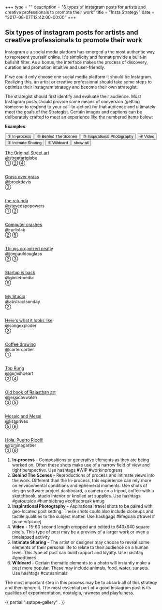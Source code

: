 
+++
type = ""
description = "6 types of instagram posts for artists and creative professionals to promote their work"
title = "Insta Strategy"
date = "2017-08-07T12:42:00-00:00" 
+++

 <h2>Six types of instagram posts for artists and creative professionals to promote their work</h2> 
 
 <p>
     Instagram a a social media platform has emerged a the most authentic way to represent yourself online. It's simplicity and format provide a built-in bullshit filter. As a bonus, the interface makes the process of discovery, curation and promotion intuitive and user-friendly.
 </p>
 <p>
     If we could only choose one social media platform it should be Instagram. Realizing this, an artist or creative professional should take some steps to optimize their Instagram strategy and become their own strategist. 
 </p>
 <p>
     The strategist should first identify and evaluate their audience. Most Instagram posts should provide some means of conversion (getting someone to respond to your call-to-action) for that audience and ultimately meet the goals of the Strategist. Certain images and captions can be deliberately crafted to meet an experience like the numbered items below:
 </p>
 <p>
 <strong>Examples</strong>:<br> 
 <div class="button-group filter-button-group">
   <button data-filter=".one">① In-process</button>
   <button data-filter=".two">② Behind The Scenes</button>
   <button data-filter=".three">③ Inspirational Photography</button>
   <button data-filter=".four">④ Video</button>
   <button data-filter=".five">⑤ Intimate Sharing</button>
   <button data-filter=".six">⑥ Wildcard</button>
   <button data-filter="*">show all</button>
 </div>
  
 <div class="isotope-grid">
     <div class="element-item one two four">
         <img src="img/blog/instastrategy01.png" alt="">
         <p class="grid-caption"><a href="https://www.instagram.com/p/BH-DNimDk1f/" target="_blank">
             The Original Street art</a><br> @streetartglobe<br>① ② ④
         </p>
     </div>
     <div class="element-item three">
         <img src="img/blog/instastrategy02.png" alt="">
         <p class="grid-caption"><a href="https://www.instagram.com/p/r3NZbqku1v/" target="_blank">
             Grass over grass</a><br> @brockdavis<br>③
         </p>
     </div>
     <div class="element-item one two">
         <img src="img/blog/instastrategy03.png" alt="">
         <p class="grid-caption"><a href="https://www.instagram.com/p/BEgTWZXLCgq/" target="_blank">
             the rotunda</a><br> @steveespopowers<br>① ②
         </p>
     </div>
     <div class="element-item two five">
         <img src="img/blog/instastrategy04.png" alt="">
         <p class="grid-caption"><a href="https://www.instagram.com/p/r7sabgDW75/" target="_blank">
             Computer crashes </a><br> @radiolab<br>② ⑤ 
         </p>
     </div>
     <div class="element-item two three">
         <img src="img/blog/instastrategy05.png" alt="">
         <p class="grid-caption"><a href="https://www.instagram.com/p/vO4AeMH9eu/" target="_blank">
             Things organized neatly</a><br> @jonpauldouglass<br>② ③
         </p>
     </div>
     <div class="element-item six">
         <img src="img/blog/instastrategy06.png" alt="">
         <p class="grid-caption"><a href="https://www.instagram.com/p/BE1WLhZAhZY/" target="_blank">
             Startup is back</a><br> @gimletmedia<br>⑥
         </p>
     </div>
     <div class="element-item two">
         <img src="img/blog/instastrategy07.png" alt="">
         <p class="grid-caption"><a href="https://www.instagram.com/p/3dvkpiAmk2/" target="_blank">
             My Studio</a><br> @abstractsunday<br>②
         </p>
     </div>
     <div class="element-item two">
         <img src="img/blog/instastrategy08.png" alt="">
         <p class="grid-caption"><a href="https://www.instagram.com/p/-cy30jSJRL/" target="_blank">
             Here's what it looks like</a><br> @songexploder<br>②
         </p>
     </div>
     <div class="element-item one">
         <img src="img/blog/instastrategy09.png" alt="">
         <p class="grid-caption"><a href="https://www.instagram.com/p/BC3ef6mteo7/" target="_blank">
             Coffee drawing</a><br> @cartercartier<br>①
         </p>
     </div>
     <div class="element-item two four">
         <img src="img/blog/instastrategy10.png" alt="">
         <p class="grid-caption"><a href="https://www.instagram.com/p/BHFwBRHj3kB/" target="_blank">
             Top Rung</a><br> @gumshoeart<br>② ④
         </p>
     </div>
     <div class="element-item three five">
         <img src="img/blog/instastrategy11.png" alt="">
         <p class="grid-caption"><a href="https://www.instagram.com/p/7ugqWJlokx/" target="_blank">
             Old book of Rajasthan art</a><br> @jessicavwalsh<br>③ ⑤
         </p>
     </div>
     <div class="element-item five six">
         <img src="img/blog/instastrategy12.png" alt="">
         <p class="grid-caption"><a href="https://www.instagram.com/p/BHV3mXnD-GO/" target="_blank">
             Mosaic and Messi</a><br> @lisaprives<br>⑤ ⑥
         </p>
     </div>
     <div class="element-item three six">
         <img src="img/blog/instastrategy13.png" alt="">
         <p class="grid-caption"><a href="https://www.instagram.com/p/BH14-PBAYE-/" target="_blank">
             Hola, Puerto Rico!!!</a><br> @rominagarber<br>③ ⑥
         </p>
     </div>
 </div>

 <p>
     <ol>
     <li symbol="①"><strong>In-process</strong> - Compositions or generative elements as they are being worked on. Often these shots make use of a narrow field of view and tight perspective. Use hashtags #WIP #workinprogress</li>
     <li><strong>Behind The Scenes</strong> - Reproductions of process and intimate views into the work. Different than the In-process, this experience can rely more on environmental conditions and ephemeral moments. Use shots of design software project dashboard, a camera on a tripod, coffee with a sketchbook, studio interior or knolled art supplies. Use hashtags #getoutside #humblebrag #coffeebreak #mug</li>
     <li><strong>Inspirational Photography</strong> - Aspirational travel shots to be paired with geo-located post setting. These shots could also include closeups and tactile qualities to the subject matter. Use hashgags #lifegoals #travel #[nameofplace]</li>
     <li><strong>Video</strong> - 15-60 second length cropped and edited to 640x640 square pixels. This type of post may be a preview of a larger work or even a timelapsed activity
     <li><strong>Intimate Sharing</strong> - The artist or designer may choose to reveal some elements of their personal life to relate to their audience on a human level. This type of post can build rapport and loyalty. Use hashtag #goodtimes  
     <li><strong>Wildcard</strong> - Certain thematic elements to a photo will instantly make a post more popular. These may include animals, food, water, sunsets. Use hashtags #cuteanimals</li>
 </ol>
 </p> 

 

<p>
    The most important step in this process may be to absorb all of this strategy and then ignore it. The most essential part of a good Instagram post is its qualities of experimentation, nostalgia, rawness and playfulness.
</p>
 {{ partial "isotope-gallery" . }} 

